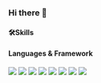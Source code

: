 ### Hi there 👋

<!--
**shkim99stat/shkim99stat** is a ✨ _special_ ✨ repository because its `README.md` (this file) appears on your GitHub profile.

Here are some ideas to get you started:

- 🔭 I’m currently working on ...
- 🌱 I’m currently learning ...
- 👯 I’m looking to collaborate on ...
- 🤔 I’m looking for help with ...
- 💬 Ask me about ...
- 📫 How to reach me: ...
- 😄 Pronouns: ...
- ⚡ Fun fact: ...
-->


#### 🛠Skills
#### Languages & Framework

<img src="https://img.shields.io/badge/SAS-0089CF?style=flat&logoColor=red"/> <img src="https://img.shields.io/badge/R-75AADB?style=flat&logo=r&logoColor=white"/> <img src="https://img.shields.io/badge/Python-3776AB?style=flat&logo=python&logoColor=white"/> <img src="https://img.shields.io/badge/Julia-9558B2?style=flat&logo=Julia&logoColor=white"/> <img src="https://img.shields.io/badge/SQL-4479A1?style=flat&logo=sqlite&logoColor=white"/> <img src="https://img.shields.io/badge/C-A8B9CC?style=flat&logo=c&logoColor=white"/> <img src="https://img.shields.io/badge/C++-00599C?style=flat&logo=cplusplus&logoColor=white"/> <img src="https://img.shields.io/badge/Rust-000000?style=flat&logo=rust&logoColor=white"/>

